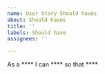 ```yaml
---
name: User Story Should haves
about: Should haves
title: ''
labels: Should have
assignees: ''

---
```


As a **** I can **** so that ****
